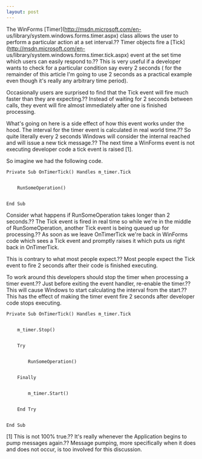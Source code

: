 ```yaml
---
layout: post
---
```

The WinForms [Timer](http://msdn.microsoft.com/en-
us/library/system.windows.forms.timer.aspx) class allows the user to perform a
particular action at a set interval.?? Timer objects fire a
[Tick](http://msdn.microsoft.com/en-
us/library/system.windows.forms.timer.tick.aspx) event at the set time which
users can easily respond to.?? This is very useful if a developer wants to
check for a particular condition say every 2 seconds ( for the remainder of
this article I'm going to use 2 seconds as a practical example even though
it's really any arbitrary time period).

Occasionally users are surprised to find that the Tick event will fire much
faster than they are expecting.?? Instead of waiting for 2 seconds between
calls, they event will fire almost immediately after one is finished
processing.

What's going on here is a side effect of how this event works under the hood.
The interval for the timer event is calculated in real world time.?? So quite
literally every 2 seconds Windows will consider the internal reached and will
issue a new tick message.?? The next time a WinForms event is not executing
developer code a tick event is raised [1].

So imagine we had the following code.

    
    
    Private Sub OnTimerTick() Handles m_timer.Tick


        RunSomeOperation()


    End Sub

Consider what happens if RunSomeOperation takes longer than 2 seconds.?? The
Tick event is fired in real time so while we're in the middle of
RunSomeOperation, another Tick event is being queued up for processing.?? As
soon as we leave OnTimerTick we're back in WinForms code which sees a Tick
event and promptly raises it which puts us right back in OnTimerTick.

This is contrary to what most people expect.?? Most people expect the Tick
event to fire 2 seconds after their code is finished executing.

To work around this developers should stop the timer when processing a timer
event.?? Just before exiting the event handler, re-enable the timer.?? This will
cause Windows to start calculating the interval from the start.?? This has the
effect of making the timer event fire 2 seconds after developer code stops
executing.

    
    
    Private Sub OnTimerTick() Handles m_timer.Tick


        m_timer.Stop()


        Try


            RunSomeOperation()


        Finally


            m_timer.Start()


        End Try


    End Sub



[1] This is not 100% true.?? It's really whenever the Application begins to
pump messages again.?? Message pumping, more specifically when it does and does
not occur, is too involved for this discussion.

